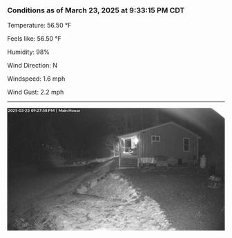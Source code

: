 ### Conditions as of March 23, 2025 at 9:33:15 PM CDT 

Temperature: 56.50 &deg;F

Feels like: 56.50 &deg;F

Humidity: 98%

Wind Direction: N

Windspeed: 1.6 mph

Wind Gust: 2.2 mph

---

<img src="./images/latest.jpeg"/>

